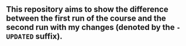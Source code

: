 ## This repository aims to show the difference between the first run of the course and the second run with my changes (denoted by the `-UPDATED` suffix).
